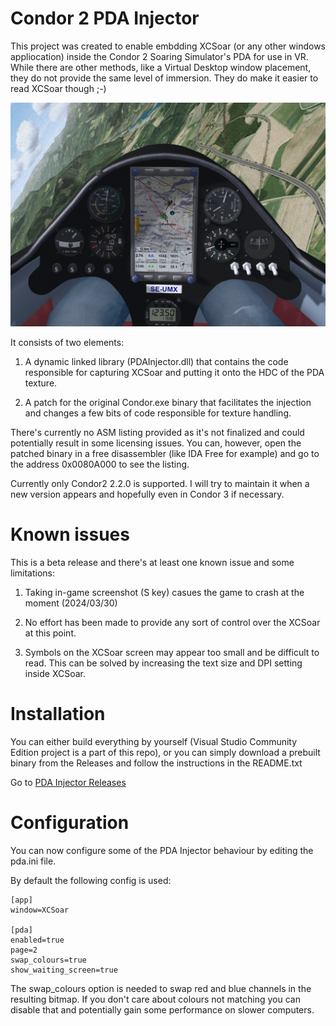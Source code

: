# Condor 2 PDA Injector
This project was created to enable embdding XCSoar (or any other windows appliocation) inside the Condor 2 Soaring Simulator's PDA for use in VR. While there are other methods, like a Virtual Desktop window placement, they do not provide the same level of immersion. They do make it easier to read XCSoar though ;-)

![Running XCSoar inside ASW28 PDA](https://github.com/piopawlu/pda-injector/blob/main/docs/xcsoar_pda_asw28.jpeg?raw=true "Running XCSoar inside ASW28 PDA")

It consists of two elements:
1. A dynamic linked library (PDAInjector.dll) that contains the code responsible for capturing XCSoar and putting it onto the HDC of the PDA texture.

2. A patch for the original Condor.exe binary that facilitates the injection and changes a few bits of code responsible for texture handling. 

There's currently no ASM listing provided as it's not finalized and could potentially result in some licensing issues. You can, however, open the patched binary in a free disassembler (like IDA Free for example) and go to the address 0x0080A000 to see the listing.

Currently only Condor2 2.2.0 is supported. I will try to maintain it when a new version appears and hopefully even in Condor 3 if necessary.

# Known issues

This is a beta release and there's at least one known issue and some limitations:

1. Taking in-game screenshot (S key) casues the game to crash at the moment (2024/03/30)

2. No effort has been made to provide any sort of control over the XCSoar at this point.

3. Symbols on the XCSoar screen may appear too small and be difficult to read. This can be solved by increasing the text size and DPI setting inside XCSoar.

# Installation

You can either build everything by yourself (Visual Studio Community Edition project is a part of this repo), or you can simply download a prebuilt binary from the Releases and follow the instructions in the README.txt

Go to [PDA Injector Releases](https://github.com/piopawlu/pda-injector/releases "PDA Injector Releases")

# Configuration

You can now configure some of the PDA Injector behaviour by editing the pda.ini file. 

By default the following config is used:

```
[app]
window=XCSoar

[pda]
enabled=true
page=2
swap_colours=true
show_waiting_screen=true
```

The swap_colours option is needed to swap red and blue channels in the resulting bitmap. If you don't care about colours not matching you can disable that and potentially gain some performance on slower computers.
